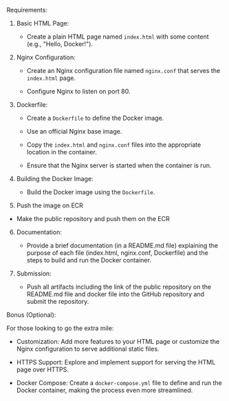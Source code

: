 Requirements:

1. Basic HTML Page:

   - Create a plain HTML page named `index.html` with some content (e.g., "Hello, Docker!").

2. Nginx Configuration:

   - Create an Nginx configuration file named `nginx.conf` that serves the `index.html` page.

   - Configure Nginx to listen on port 80.

3. Dockerfile:

   - Create a `Dockerfile` to define the Docker image.

   - Use an official Nginx base image.

   - Copy the `index.html` and `nginx.conf` files into the appropriate location in the container.

   - Ensure that the Nginx server is started when the container is run.

4. Building the Docker Image:

   - Build the Docker image using the `Dockerfile`.

5. Push the image on ECR

  - Make the public repository and push them on the ECR

6. Documentation:

   - Provide a brief documentation (in a README.md file) explaining the purpose of each file (index.html, nginx.conf, Dockerfile) and the steps to build and run the Docker container.


7. Submission:

   - Push all artifacts including the link of the public repository on the README.md file and docker file into the GitHub repository and submit the repository.

Bonus (Optional):

For those looking to go the extra mile:

- Customization: Add more features to your HTML page or customize the Nginx configuration to serve additional static files.


- HTTPS Support: Explore and implement support for serving the HTML page over HTTPS.


- Docker Compose: Create a `docker-compose.yml` file to define and run the Docker container, making the process even more streamlined.